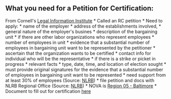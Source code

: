 ## What you need for a Petition for Certification:

From Cornell's [Legal Information Institute](https://www.law.cornell.edu/cfr/text/29/102.61)
	* Called an RC petition
	* Need to apply: 
		* name of the employer
		* address of the establishments involved,
		* general nature of the employer's busines 
		* description of the bargaining unit 
		* if there are other labor organizations who represent employees
		* number of employees in unit
		* evidence that a substantial number of employees in bargaining
unit want to be represented by the petitioner
		* ascertain that the organization wants to be certified
		* contact info for individual who will be the representative
		* if there is a strike or picket in progress
		* relevant facts
		* type, date, time, and location of election sought
	* must provide original signatures for the evidence that a substantial
number of employees in bargaining unit want to be represented
	* need support from at least 30% of employees (Source: [NLRB](https://www.nlrb.gov/about-nlrb/what-we-do/conduct-elections))
	* file petition and docs with NLRB Regional Office (Source: [NLRB](https://www.nlrb.gov/about-nlrb/what-we-do/conduct-elections))
	* NOVA is [Region 05 - Baltimore](https://www.nlrb.gov/about-nlrb/who-we-are/regional-offices/region-05-baltimore) 
	* Document to fill out for certification [here](https://www.nlrb.gov/sites/default/files/attachments/pages/node-195/nlrb_502rc_2-18.pdf)
